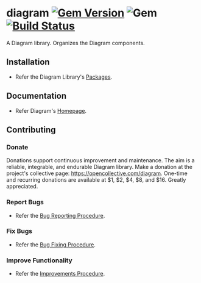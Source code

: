 # diagram [![Gem Version](https://badge.fury.io/rb/diagram.svg)](https://badge.fury.io/rb/diagram) ![Gem](https://img.shields.io/gem/dt/diagram) [![Build Status](https://travis-ci.com/Diligent-Software-LLC/diagram.svg?branch=master)](https://travis-ci.com/Diligent-Software-LLC/diagram)

A Diagram library. Organizes the Diagram components.

## Installation

- Refer the Diagram Library's 
[Packages](https://docs.diligentsoftware.org/diagram-1/packages).

## Documentation

- Refer Diagram's [Homepage](https://docs.diligentsoftware.org/diagram).

## Contributing

### Donate

Donations support continuous improvement and maintenance. The aim is a reliable,
integrable, and endurable Diagram library. Make a donation at the project's 
collective page: https://opencollective.com/diagram. One-time and recurring 
donations are available at $1, $2, $4, $8, and $16. Greatly appreciated.

### Report Bugs

- Refer the [Bug Reporting Procedure](https://github.com/Diligent-Software-LLC/diagram/issues/1).

### Fix Bugs

- Refer the [Bug Fixing Procedure](https://github.com/Diligent-Software-LLC/diagram/issues/2).

### Improve Functionality

- Refer the [Improvements Procedure](https://github.com/Diligent-Software-LLC/diagram/issues/3).

